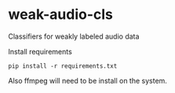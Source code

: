 # weak-audio-cls
Classifiers for weakly labeled audio data

Install requirements
```
pip install -r requirements.txt
```

Also ffmpeg will need to be install on the system.
